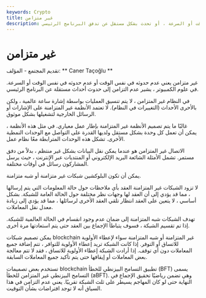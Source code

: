 ```yaml
---
keywords: Crypto
title: غير متزامن
description: غير متزامن. الأحداث في الأنظمة الإلكترونية التي لا تحدث في نفس الوقت أو السرعة ، أو تحدث بشكل مستقل عن تدفق البرنامج الرئيسي.
---
```


# غير متزامن
تقديم المجتمع - المؤلف: ** Caner Taçoğlu **

غير متزامن يعني عدم حدوثه في نفس الوقت أو عدم حدوثه في نفس الوقت أو السرعة. في علوم الكمبيوتر ، يشير عدم التزامن إلى حدوث أحداث مستقلة عن البرنامج الرئيسي.

في النظام غير المتزامن ، لا يتم تنسيق العمليات بواسطة إشارة ساعة عالمية ، ولكن بالأحرى الأحداث (التغييرات في النظام). لا تعتمد الأنظمة غير المتزامنة على الإشارات أو الرسائل الخارجية لتشغيلها بشكل موثوق.

غالبًا ما يتم تصميم الأنظمة غير المتزامنة بإطار عمل معياري. في مثل هذه الأنظمة ، يمكن أن تعمل كل وحدة بشكل مستقل ولديها القدرة على التواصل مع الوحدات النمطية الأخرى. تشكل هذه الوحدات المترابطة معًا نظام عمل.

الاتصال غير المتزامن هو عندما يمكن نقل البيانات بشكل غير منتظم ، بدلاً من دفق مستمر. تشمل الأمثلة الشائعة البريد الإلكتروني أو المنتديات عبر الإنترنت ، حيث يرسل المشاركون رسائل في أوقات مختلفة.

يمكن أن تكون البلوكشين شبكات غير متزامنة أو شبه متزامنة.

لا تزود الشبكات غير المتزامنة العقد بأي ملاحظات حول حالة المعلومات التي يتم إرسالها ، مما قد يؤدي إلى أن العقد لها وجهات نظر مختلفة حول الحالة العامة للشبكة. بشكل أساسي ، لا يتعين على العقد انتظار تلقي العقد الأخرى لرسائلها ، مما قد يؤدي إلى زيادة معدل نقل المعاملات.

تهدف الشبكات شبه المتزامنة إلى ضمان عدم وجود انقسام في الحالة العالمية للشبكة. إذا تم تقسيم الشبكة ، فسوف يتباطأ الإجماع بين العقد حتى يتم استعادتها مرة أخرى.

يمكن تصميم شبكات blockchain غير المتزامنة أو شبه المتزامنة سواء لإعطاء الأولوية للاتساق أو التوفر. إذا كانت الشبكة تريد إعطاء الأولوية للتوافر ، تتم إضافة جميع المعاملات دون أي توقف. إذا أرادت الشبكة إعطاء الأولوية للاتساق ، فقد لا تتم معالجة بعض المعاملات أو إيقافها حتى يتم تأكيد جميع المعاملات السابقة.

تستخدم بعض تصميمات blockchain تطبيق التسامح البيزنطي للخطأ (BFT) يسمى التسامح البيزنطي غير المتزامن للخطأ (aBFT). وهي تضمن رياضيًا تحقيق الإجماع في النهاية حتى لو كان المهاجم يسيطر على ثلث الشبكة تقريبًا. يعني عدم التزامن في هذا السياق أنه لا توجد افتراضات بشأن التوقيت.

